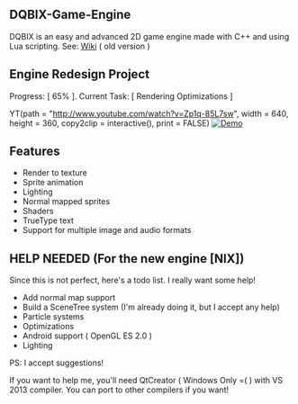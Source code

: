 ## DQBIX-Game-Engine
DQBIX is an easy and advanced 2D game engine made with C++ and using Lua scripting.
See: [Wiki](https://github.com/DCubix/DQBIX-Game-Engine/wiki) ( old version )

## Engine Redesign Project
Progress: [ 65% ]. Current Task: [ Rendering Optimizations ]

YT(path = "http://www.youtube.com/watch?v=Zp1q-85L7sw", width = 640, height = 360, copy2clip = interactive(), print = FALSE)
[![Demo](http://img.youtube.com/vi/Zp1q-85L7sw/0.jpg)](http://www.youtube.com/watch?v=Zp1q-85L7sw)

Features
-------------------------------------
  - Render to texture
  - Sprite animation
  - Lighting
  - Normal mapped sprites
  - Shaders
  - TrueType text
  - Support for multiple image and audio formats

HELP NEEDED (For the new engine [NIX])
-------------------------------------
Since this is not perfect, here's a todo list. I really want some help!
  - Add normal map support
  - Build a SceneTree system (I'm already doing it, but I accept any help)
  - Particle systems
  - Optimizations
  - Android support ( OpenGL ES 2.0 )
  - Lighting

PS: I accept suggestions!
  
If you want to help me, you'll need QtCreator ( Windows Only =( ) with VS 2013 compiler. You can port to other compilers if you want!
